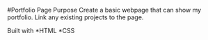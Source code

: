 #Portfolio Page
Purpose
Create a basic webpage that can show my portfolio. Link any existing projects to the page. 

Built with
*HTML *CSS

